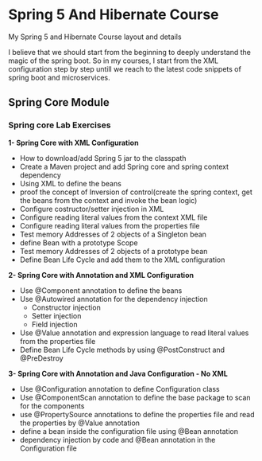 # Spring 5 And Hibernate Course
My Spring 5 and Hibernate Course layout and details 

I believe that we should start from the beginning to deeply understand the magic of the spring boot. So in my courses, I start from the XML configuration step by step untill we reach to the latest code snippets of spring boot and microservices.



## Spring Core Module

  ### Spring core Lab Exercises
  
  

  **1- Spring Core with XML Configuration**
  
  
   - How to download/add Spring 5 jar to the classpath
   - Create a Maven project and add Spring core and spring context dependency
   - Using XML to define the beans
   - proof the concept of Inversion of control(create the spring context, get the beans from the context and invoke the bean logic)
   - Configure costructor/setter injection in XML
   - Configure reading literal values from the context XML file
   - Configure reading literal values from the properties file
   - Test memory Addresses of 2 objects of a Singleton bean
   - define Bean with a prototype Scope 
   - Test memory Addresses of 2 objects of a prototype bean
   - Define Bean Life Cycle and add them to the XML configuration


**2- Spring Core with Annotation and XML Configuration**
  
   - Use @Component annotation to define the beans
   - Use @Autowired annotation for the dependency injection 
      - Constructor injection
      - Setter injection
      - Field injection
   - Use @Value annotation and expression language to read literal values from the properties file
   - Define Bean Life Cycle methods by using @PostConstruct and @PreDestroy
   
 
 **3- Spring Core with Annotation and Java Configuration - No XML**
 
 - Use @Configuration annotation to define Configuration class 
 - Use @ComponentScan annotation to define the base package to scan for the components
 - use @PropertySource annotations to define the properties file and read the properties by @Value annotation
 - define a bean inside the configuration file using @Bean annotation
 - dependency injection by code and @Bean annotation in the Configuration file
   
   

